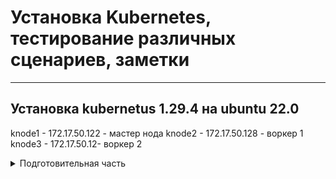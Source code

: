 # Установка Kubernetes, тестирование различных сценариев, заметки

---

## Установка kubernetus 1.29.4 на ubuntu 22.0 

knode1 - 172.17.50.122 - мастер нода
knode2 - 172.17.50.128 - воркер 1
knode3 - 172.17.50.12- воркер 2

<details>
  <summary>Подготовительная часть</summary>

Добавляем запись в hosts т.к. не используем dns

 ```
printf "\n172.17.50.122 knode1\n172.17.50.128 knode2\n172.17.50.129 knode3\n\n" >> /etc/hosts
 ```

Отключаем  swap - vim /etc/fstab/ и комментируем строку

 ```
#/swap.img      none    swap    sw      0       0
 ```

обновляем репозитории, ставим обновления, ставим необходимые пакеты

 ```
apt update && apt -y upgrade && apt -y install apt-transport-https ca-certificates curl gnupg2 software-properties-common
 ```




</details>